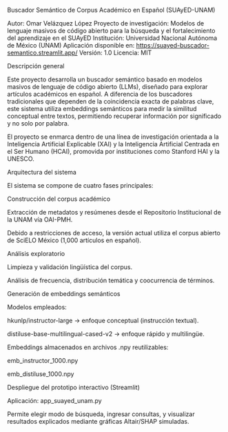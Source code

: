 Buscador Semántico de Corpus Académico en Español (SUAyED-UNAM)

Autor: Omar Velázquez López
Proyecto de investigación: Modelos de lenguaje masivos de código abierto para la búsqueda y el fortalecimiento del aprendizaje en el SUAyED
Institución: Universidad Nacional Autónoma de México (UNAM)
Aplicación disponible en: https://suayed-buscador-semantico.streamlit.app/
Versión: 1.0
Licencia: MIT

Descripción general

Este proyecto desarrolla un buscador semántico basado en modelos masivos de lenguaje de código abierto (LLMs), diseñado para explorar artículos académicos en español.
A diferencia de los buscadores tradicionales que dependen de la coincidencia exacta de palabras clave, este sistema utiliza embeddings semánticos para medir la similitud conceptual entre textos, permitiendo recuperar información por significado y no solo por palabra.

El proyecto se enmarca dentro de una línea de investigación orientada a la Inteligencia Artificial Explicable (XAI) y la Inteligencia Artificial Centrada en el Ser Humano (HCAI), promovida por instituciones como Stanford HAI y la UNESCO.

Arquitectura del sistema

El sistema se compone de cuatro fases principales:

Construcción del corpus académico

Extracción de metadatos y resúmenes desde el Repositorio Institucional de la UNAM vía OAI-PMH.

Debido a restricciones de acceso, la versión actual utiliza el corpus abierto de SciELO México (1,000 artículos en español).

Análisis exploratorio

Limpieza y validación lingüística del corpus.

Análisis de frecuencia, distribución temática y coocurrencia de términos.

Generación de embeddings semánticos

Modelos empleados:

hkunlp/instructor-large → enfoque conceptual (instrucción textual).

distiluse-base-multilingual-cased-v2 → enfoque rápido y multilingüe.

Embeddings almacenados en archivos .npy reutilizables:

emb_instructor_1000.npy

emb_distiluse_1000.npy

Despliegue del prototipo interactivo (Streamlit)

Aplicación: app_suayed_unam.py

Permite elegir modo de búsqueda, ingresar consultas, y visualizar resultados explicados mediante gráficas Altair/SHAP simuladas.

